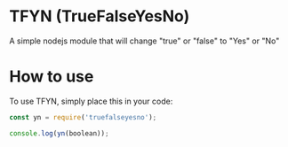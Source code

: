 # TFYN (TrueFalseYesNo)
A simple nodejs module that will change "true" or "false" to "Yes" or "No"

# How to use

To use TFYN, simply place this in your code:

```js
const yn = require('truefalseyesno');

console.log(yn(boolean));
```
